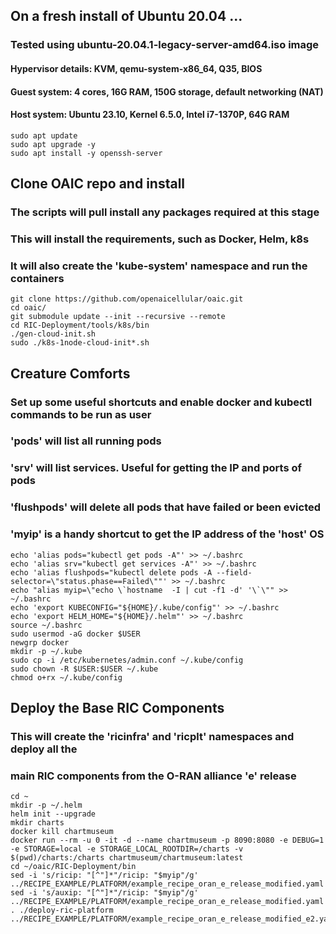 ## On a fresh install of Ubuntu 20.04 ...
### Tested using ubuntu-20.04.1-legacy-server-amd64.iso image
#### Hypervisor details: KVM, qemu-system-x86_64, Q35, BIOS
#### Guest system: 4 cores, 16G RAM, 150G storage, default networking (NAT)
#### Host system: Ubuntu 23.10, Kernel 6.5.0, Intel i7-1370P, 64G RAM

    sudo apt update
    sudo apt upgrade -y
    sudo apt install -y openssh-server


## Clone OAIC repo and install
### The scripts will pull install any packages required at this stage
### This will install the requirements, such as Docker, Helm, k8s
### It will also create the 'kube-system' namespace and run the containers

    git clone https://github.com/openaicellular/oaic.git
    cd oaic/
    git submodule update --init --recursive --remote
    cd RIC-Deployment/tools/k8s/bin
    ./gen-cloud-init.sh
    sudo ./k8s-1node-cloud-init*.sh


## Creature Comforts
### Set up some useful shortcuts and enable docker and kubectl commands to be run as user
### 'pods' will list all running pods
### 'srv' will list services.  Useful for getting the IP and ports of pods
### 'flushpods' will delete all pods that have failed or been evicted
### 'myip' is a handy shortcut to get the IP address of the 'host' OS

    echo 'alias pods="kubectl get pods -A"' >> ~/.bashrc
    echo 'alias srv="kubectl get services -A"' >> ~/.bashrc
    echo 'alias flushpods="kubectl delete pods -A --field-selector=\"status.phase==Failed\""' >> ~/.bashrc
    echo "alias myip=\"echo \`hostname  -I | cut -f1 -d' '\`\"" >> ~/.bashrc
    echo 'export KUBECONFIG="${HOME}/.kube/config"' >> ~/.bashrc
    echo 'export HELM_HOME="${HOME}/.helm"' >> ~/.bashrc
    source ~/.bashrc
    sudo usermod -aG docker $USER
    newgrp docker
    mkdir -p ~/.kube
    sudo cp -i /etc/kubernetes/admin.conf ~/.kube/config
    sudo chown -R $USER:$USER ~/.kube
    chmod o+rx ~/.kube/config


## Deploy the Base RIC Components
### This will create the 'ricinfra' and 'ricplt' namespaces and deploy all the
### main RIC components from the O-RAN alliance 'e' release

    cd ~
    mkdir -p ~/.helm
    helm init --upgrade
    mkdir charts
    docker kill chartmuseum
    docker run --rm -u 0 -it -d --name chartmuseum -p 8090:8080 -e DEBUG=1 -e STORAGE=local -e STORAGE_LOCAL_ROOTDIR=/charts -v $(pwd)/charts:/charts chartmuseum/chartmuseum:latest
    cd ~/oaic/RIC-Deployment/bin
    sed -i 's/ricip: "[^"]*"/ricip: "$myip"/g' ../RECIPE_EXAMPLE/PLATFORM/example_recipe_oran_e_release_modified.yaml
    sed -i 's/auxip: "[^"]*"/ricip: "$myip"/g' ../RECIPE_EXAMPLE/PLATFORM/example_recipe_oran_e_release_modified.yaml
    . ./deploy-ric-platform ../RECIPE_EXAMPLE/PLATFORM/example_recipe_oran_e_release_modified_e2.yaml

